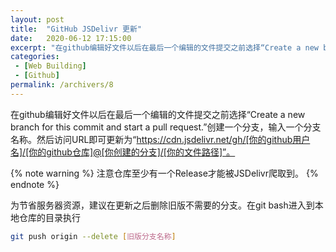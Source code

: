 ```yaml
---
layout: post
title:  "GitHub JSDelivr 更新"
date:   2020-06-12 17:15:00
excerpt: "在github编辑好文件以后在最后一个编辑的文件提交之前选择“Create a new branch for this commit and start a pull request.”创建一个分支，输入一个分支名称。然后访问URL即可更新为“https://cdn.jsdelivr.net/gh/[你的github用户名]/[你的github仓库]@[你创建的分支]/[你的文件路径]”。"
categories: 
 - [Web Building]
 - [Github]
permalink: /archivers/8
---
```


在github编辑好文件以后在最后一个编辑的文件提交之前选择“Create a new branch for this commit and start a pull request.”创建一个分支，输入一个分支名称。然后访问URL即可更新为“https://cdn.jsdelivr.net/gh/[你的github用户名]/[你的github仓库]@[你创建的分支]/[你的文件路径]”。

{% note warning %}
注意仓库至少有一个Release才能被JSDelivr爬取到。
{% endnote %}

为节省服务器资源，建议在更新之后删除旧版不需要的分支。在git bash进入到本地仓库的目录执行

```bash
git push origin --delete [旧版分支名称]
```
